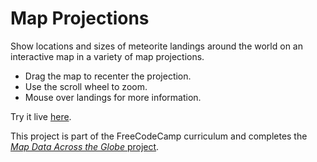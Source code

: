 # Map Projections

Show locations and sizes of meteorite landings around the world on an interactive map in a variety of map projections.
- Drag the map to recenter the projection.
- Use the scroll wheel to zoom.
- Mouse over landings for more information.

Try it live [here](https://mjeff7.github.io/mapprojections/).

This project is part of the FreeCodeCamp curriculum and completes the [*Map Data Across the Globe* project](https://www.freecodecamp.org/challenges/map-data-across-the-globe).
